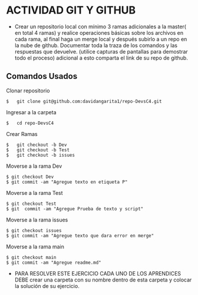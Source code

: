 # ACTIVIDAD GIT Y GITHUB

* Crear un repositorio local con mínimo 3 ramas adicionales a la master( en total 4 ramas) y realice operaciones básicas sobre los archivos en cada rama, al final haga un merge local y después subirlo a un repo en la nube de github.
Documentar toda la traza de los comandos y las respuestas que devuelve. (utilice capturas de pantallas para demostrar todo el proceso) adicional a esto comparta el link de su repo de github.

## Comandos Usados

Clonar repositorio
```
$	git clone git@github.com:davidangarita1/repo-DevsC4.git
```

Ingresar a la carpeta
```
$	cd repo-DevsC4
```

Crear Ramas
```
$	git checkout -b Dev
$	git checkout -b Test
$	git checkout -b issues
```

Moverse a la rama Dev
```
$ git checkout Dev
$ git commit -am "Agregue texto en etiqueta P"
```	

Moverse a la rama Test
```
$ git checkout Test
$ git  commit -am "Agregue Prueba de texto y script"
```	

Moverse a la rama issues
```
$ git checkout issues
$ git commit -am "Agregue texto que dara error en merge"
```	

Moverse a la rama main
```
$ git checkout main
$ git commit -am "Agregue readme.md"
```	

* PARA RESOLVER ESTE EJERCICIO CADA UNO DE LOS APRENDICES DEBE crear una carpeta con su nombre dentro de esta carpeta y colocar la solución de su ejercicio.